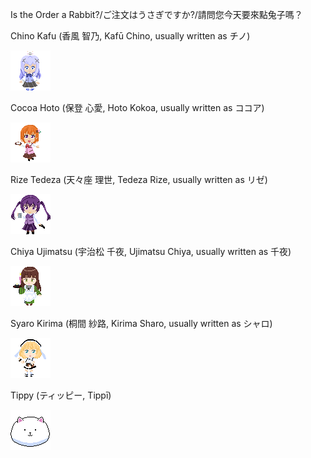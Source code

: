 Is the Order a Rabbit?/ご注文はうさぎですか?/請問您今天要來點兔子嗎？

Chino Kafu (香風 智乃, Kafū Chino, usually written as チノ)

![Chino Kafu](KafuuChino64.png "Chino Kafu")

Cocoa Hoto (保登 心愛, Hoto Kokoa, usually written as ココア)

![Cocoa Hoto](CocoaHoto64SD.png "Cocoa Hoto")

Rize Tedeza (天々座 理世, Tedeza Rize, usually written as リゼ)

![Rize Tedeza](RizeTedeza64SD.png "Rize Tedeza")

Chiya Ujimatsu (宇治松 千夜, Ujimatsu Chiya, usually written as 千夜)

![Chiya Ujimatsu](ChiyaUjimatsu64SD.png "Chiya Ujimatsu")

Syaro Kirima (桐間 紗路, Kirima Sharo, usually written as シャロ)

![Syaro Kirima](SyaroKirima64SD.png "Syaro Kirima")

Tippy (ティッピー, Tippī)

![Tippy](Tippy64.png "Tippy")